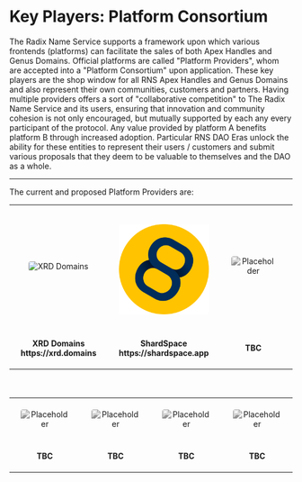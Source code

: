 # Key Players: Platform Consortium

The Radix Name Service supports a framework upon which various frontends (platforms) can facilitate the sales of both Apex Handles and Genus Domains. Official platforms are called "Platform Providers", whom are accepted into a "Platform Consortium" upon application. These key players are the shop window for all RNS Apex Handles and Genus Domains and also represent their own communities, customers and partners. Having multiple providers offers a sort of "collaborative competition" to The Radix Name Service and its users, ensuring that innovation and community cohesion is not only encouraged, but mutually supported by each any every participant of the protocol. Any value provided by platform A benefits platform B through increased adoption. Particular RNS DAO Eras unlock the ability for these entities to represent their users / customers and submit various proposals that they deem to be valuable to themselves and the DAO as a whole.

---

The current and proposed Platform Providers are:

<table style="margin: 0 auto; text-align: center;">
  <tr style="border:0;">
    <td style="border:0; padding: 20px;"><img src="https://xrd.domains/assets/round-logo.0d21fab3.svg" alt="XRD Domains" style="border-radius:4px;width:200px;"></td>
    <td style="border:0; padding: 20px; padding-top: 34px;"><img src="../../_assets/shard_512.png" alt="Placeholder" style="border-radius:4px;width:168px;"></td>
    <td style="border:0; padding: 20px;"><img src="https://rns.foundation/tbc-placeholder.png" alt="Placeholder" style="border-radius:4px;filter:grayscale(100%);width:200px;"></td>
    <td style="border:0; padding: 20px;"><img src="https://rns.foundation/tbc-placeholder.png" alt="Placeholder" style="border-radius:4px;filter:grayscale(100%);width:200px;"></td>
  </tr>
  <tr style="border:0;">
    <td style="border:0; padding: 20px;"><strong>XRD Domains<br />https://xrd.domains</strong></td>
    <td style="border:0; padding: 20px;"><strong>ShardSpace <br />https://shardspace.app</strong></td>
    <td style="border:0; padding: 20px;"><strong>TBC</strong></td>
    <td style="border:0; padding: 20px;"><strong>TBC</strong></td>
  </tr>
</table>

<table style="margin: 0 auto; text-align: center; margin-top: 50px;">
  <tr style="border:0;">
    <td style="border:0; padding: 20px;"><img src="https://rns.foundation/tbc-placeholder.png" alt="Placeholder" style="border-radius:4px;filter:grayscale(100%);width:200px;"></td>
    <td style="border:0; padding: 20px;"><img src="https://rns.foundation/tbc-placeholder.png" alt="Placeholder" style="border-radius:4px;filter:grayscale(100%);width:200px;"></td>
    <td style="border:0; padding: 20px;"><img src="https://rns.foundation/tbc-placeholder.png" alt="Placeholder" style="border-radius:4px;filter:grayscale(100%);width:200px;"></td>
    <td style="border:0; padding: 20px;"><img src="https://rns.foundation/tbc-placeholder.png" alt="Placeholder" style="border-radius:4px;filter:grayscale(100%);width:200px;"></td>
  </tr>
  <tr style="border:0;">
    <td style="border:0; padding: 20px;"><strong>TBC</strong></td>
    <td style="border:0; padding: 20px;"><strong>TBC</strong></td>
    <td style="border:0; padding: 20px;"><strong>TBC</strong></td>
    <td style="border:0; padding: 20px;"><strong>TBC</strong></td>
  </tr>
</table>